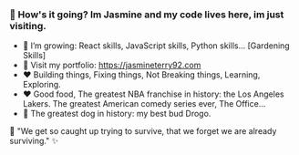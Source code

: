 ### :wave: How's it going? Im Jasmine and my code lives here, im just visiting. 


- 🌱 I’m growing: React skills, JavaScript skills, Python skills... [Gardening Skills]
- :eyes: Visit my portfolio: https://jasmineterry92.com
- :heart: Building things, Fixing things, Not Breaking things, Learning, Exploring. 
- :heart: Good food, The greatest NBA franchise in history: the Los Angeles Lakers. The greatest American comedy series ever, The Office...
- :sparkling_heart: The greatest dog in history: my best bud Drogo.


 :thought_balloon: "We get so caught up trying to survive, that we forget we are already surviving." :sparkles:
